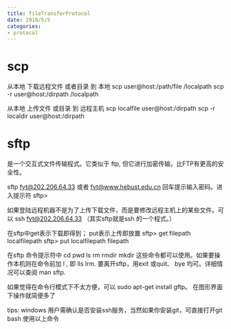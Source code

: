 ```yaml
---
title: fileTransferProtocol
date: 2018/5/5
categories:
- protocol
---
```


# scp
从本地 下载远程文件 或者目录 到 本地
scp user@host:/path/file /localpath
scp -r user@host:/dirpath /localpath

从本地 上传文件 或目录 到 远程主机
scp localfile user@host:/dirpath 
scp -r localdir user@host:/dirpath 


# sftp
是一个交互式文件传输程式。它类似于 ftp, 但它进行加密传输，比FTP有更高的安全性。

sftp fyt@202.206.64.33 或者 fyt@www.hebust.edu.cn 回车提示输入密码。进入提示符
sftp>

如果登陆远程机器不是为了上传下载文件，而是要修改远程主机上的某些文件。可以
ssh fyt@202.206.64.33 （其实sftp就是ssh 的一个程式。）

在sftp中get表示下载即得到； put表示上传即放置
sftp> get filepath localfilepath
sftp> put localfilepath filepath

在sftp 命令提示符中 cd pwd ls rm rmdir mkdir 这些命令都可以使用。如果要操作本机则在命令前加 l , 即 lls lrm.
要离开sftp，用exit 或quit、 bye 均可。详细情况可以查阅 man sftp.

如果觉得在命令行模式下不太方便，可以 sudo apt-get install gftp。
在图形界面下操作就简便多了

tips: windows 用户需确认是否安装ssh服务，当然如果你安装git，可直接打开git bash 使用以上命令

